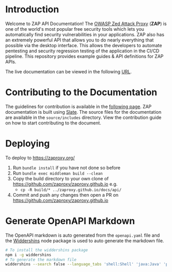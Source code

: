 
# Introduction

Welcome to ZAP API Documentation! The [OWASP Zed Attack Proxy](https://www.zaproxy.org/) (**ZAP**) 
is one of the world's most popular free security tools which lets you automatically find security vulnerabilities in your 
applications. ZAP also has an extremely powerful API that allows you to do nearly everything that possible via the desktop interface.
This allows the developers to automate pentesting and security regression testing of the application in the CI/CD pipeline.
This repository provides example guides & API definitions for ZAP APIs.

The live documentation can be viewed in the following [URL](https://zaproxy.org/docs/api/).

# Contributing to the Documentation

The guidelines for contribution is available in the [following page](https://zaproxy.org/docs/api/#contributions-welcome).
ZAP documentation is built using [Slate](https://github.com/slatedocs/slate). The source files for the documentation are available 
in the `source/includes` directory. View the contribution guide on how to start contributing to the document.

# Deploying

To deploy to https://zaproxy.org/

1. Run `bundle install` if you have not done so before
1. Run `bundle exec middleman build --clean`
1. Copy the build directory to your own clone of https://github.com/zaproxy/zaproxy.github.io e.g.
    - `cp -R build/* ../zaproxy.github.io/docs/api/`
1. Commit and push any changes then open a PR on https://github.com/zaproxy/zaproxy.github.io

# Generate OpenAPI Markdown

The OpenAPI markdown is auto generated from the `openapi.yaml` file and the [Widdershins](https://github.com/Mermade/widdershins) 
node package is used to auto generate the markdown file.

```bash
# To install the widdershins package
npm i -g widdershins
# To generate the markdown file
widdershins --search false --language_tabs 'shell:Shell' 'java:Java' 'python:Python' --summary openapi.yaml source/includes/apis.md
``` 
